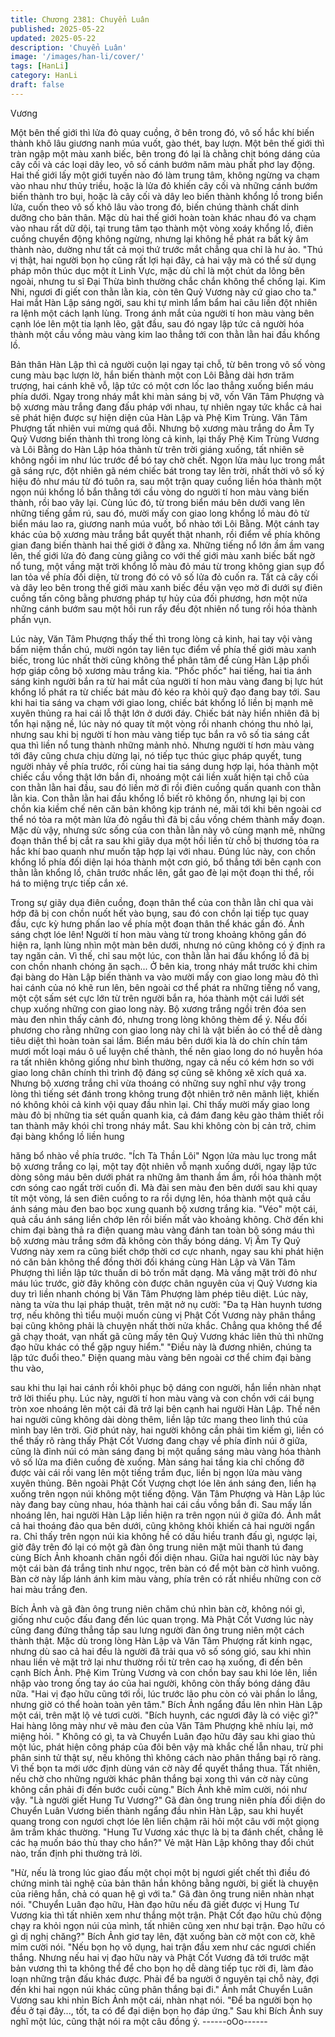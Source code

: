 ```yaml
---
title: Chương 2381: Chuyển Luân
published: 2025-05-22
updated: 2025-05-22
description: 'Chuyển Luân'
image: '/images/han-li/cover/'
tags: [HanLi]
category: HanLi
draft: false
---
```


Vương

Một bên thế giới thì lửa đỏ quay cuồng, ở bên trong đó, vô số hắc
khí biến thành khô lâu giương nanh múa vuốt, gào thét, bay lượn.
Một bên thế giới thì tràn ngập một màu xanh biếc, bên trong đó lại
là chằng chịt bóng dáng của cây cối và các loại dây leo, vô số
cánh bướm năm màu phất phơ lay động.
Hai thế giới lấy một giới tuyến nào đó làm trung tâm, không
ngừng va chạm vào nhau như thủy triều, hoặc là lửa đỏ khiến cây
cối và những cánh bướm biến thành tro bụi, hoặc là cây cối và
dây leo biến thành khổng lồ trong biển lửa, cuốn theo vô số khô
lâu vào trong đó, biến chúng thành chất dinh dưỡng cho bản thân.
Mặc dù hai thế giới hoàn toàn khác nhau đó va chạm vào nhau
rất dữ dội, tại trung tâm tạo thành một vòng xoáy khổng lồ, điên
cuồng chuyển động không ngừng, nhưng lại không hề phát ra bất
kỳ âm thành nào, dường như tất cả mọi thứ trước mắt chẳng qua
chỉ là hư ảo.
"Thú vị thật, hai người bọn họ cũng rất lợi hại đây, cả hai vậy mà
có thể sử dụng pháp môn thúc dục một ít Linh Vực, mặc dù chỉ là
một chút da lông bên ngoài, nhưng tu sĩ Đại Thừa bình thường
chắc chắn không thể chống lại. Kim Nhi, ngươi đi giết con thằn
lằn kia, còn tên Quỷ Vương này cứ giao cho ta." Hai mắt Hàn Lập
sáng ngời, sau khi tự mình lẩm bẩm hai câu liền đột nhiên ra lệnh
một cách lạnh lùng.
Trong ánh mắt của người tí hon màu vàng bên cạnh lóe lên một
tia lạnh lẽo, gật đầu, sau đó ngay lập tức cả người hóa thành một
cầu vồng màu vàng kim lao thẳng tới con thằn lằn hai đầu khổng
lồ.

Bản thân Hàn Lập thì cả người cuộn lại ngay tại chỗ, từ bên trong
vô số vòng cung màu bạc lượn lờ, hắn biến thành một con Lôi
Bằng dài hơn trăm trượng, hai cánh khẽ vỗ, lập tức có một cơn
lốc lao thẳng xuống biển máu phía dưới.
Ngay trong nháy mắt khi màn sáng bị vỡ, vốn Văn Tâm Phượng
và bộ xương màu trắng đang đấu pháp với nhau, tự nhiên ngay
tức khắc cả hai sẽ phát hiện được sự hiện diện của Hàn Lập và
Phệ Kim Trùng.
Văn Tâm Phượng tất nhiên vui mừng quá đỗi.
Nhưng bộ xương màu trắng do Âm Ty Quỷ Vương biến thành thì
trong lòng cả kinh, lại thấy Phệ Kim Trùng Vương và Lôi Bằng do
Hàn Lập hóa thành từ trên trời giáng xuống, tất nhiên sẽ không
ngồi im như lúc trước để bó tay chờ chết.
Ngọn lửa màu lục trong mắt gã sáng rực, đột nhiên gã ném chiếc
bát trong tay lên trời, nhất thời vô số ký hiệu đỏ như máu từ đó
tuôn ra, sau một trận quay cuồng liền hóa thành một ngọn núi
khổng lồ bắn thẳng tới cầu vòng do người tí hon màu vàng biến
thành, rồi bao vây lại. Cùng lúc đó, từ trong biển máu bên dưới
vang lên những tiếng gầm rú, sau đó, mười mấy con giao long
khổng lồ màu đỏ từ biển máu lao ra, giương nanh múa vuốt, bổ
nhào tới Lôi Bằng.
Một cánh tay khác của bộ xương màu trắng bắt quyết thật nhanh,
rồi điểm về phía không gian đang biến thành hai thế giới ở đằng
xa.
Những tiếng nổ lớn ầm ầm vang lên, thế giới lửa đỏ đang cùng
giằng co với thế giới màu xanh biếc bất ngờ nổ tung, một vầng
mặt trời khổng lồ màu đỏ máu từ trong không gian sụp đổ lan tỏa
về phía đối diện, từ trong đó có vô số lửa đỏ cuốn ra.
Tất cả cây cối và dây leo bên trong thế giới màu xanh biếc đều
vặn vẹo mờ đi dưới sự điên cuồng tấn công bằng phương pháp
tự hủy của đối phương, hơn một nửa những cánh bướm sau một
hồi run rẩy đều đột nhiên nổ tung rồi hóa thành phấn vụn.

Lúc này, Văn Tâm Phượng thấy thế thì trong lòng cả kinh, hai tay
vội vàng bấm niệm thần chú, mười ngón tay liên tục điểm về phía
thế giới màu xanh biếc, trong lúc nhất thời cũng không thể phân
tâm để cùng Hàn Lập phối hợp giáp công bộ xương màu trắng
kia.
"Phốc phốc" hai tiếng, hai tia ánh sáng kinh người bắn ra từ hai
mắt của người tí hon màu vàng đang bị lực hút khổng lồ phát ra
từ chiếc bát màu đỏ kéo ra khỏi quỹ đạo đang bay tới.
Sau khi hai tia sáng va chạm với giao long, chiếc bát khổng lồ liền
bị mạnh mẽ xuyên thủng ra hai cái lỗ thật lớn ở dưới đáy.
Chiếc bát này hiển nhiên đã bị tổn hại nặng nề, lúc này nó quay tít
một vòng rồi nhanh chóng thu nhỏ lại, nhưng sau khi bị người tí
hon màu vàng tiếp tục bắn ra vô số tia sáng cắt qua thì liền nổ
tung thành những mảnh nhỏ.
Nhưng người tí hơn màu vàng tới đây cũng chưa chịu dừng lại,
nó tiếp tục thúc giục pháp quyết, tung người nhảy về phía trước,
rồi cùng hai tia sáng dung hợp lại, hóa thành một chiếc cầu vồng
thật lớn bắn đi, nhoáng một cái liền xuất hiện tại chỗ của con thằn
lằn hai đầu, sau đó liền mờ đi rồi điên cuồng quấn quanh con thằn
lằn kia.
Con thằn lằn hai đầu khổng lồ biết rõ không ổn, nhưng lại bị con
chồn kia kiềm chế nên căn bản không kịp tránh né, mãi tới khi
bên ngoài cơ thể nó tỏa ra một màn lửa đỏ ngầu thì đã bị cầu
vồng chém thành mấy đoạn.
Mặc dù vậy, nhưng sức sống của con thằn lằn này vô cùng mạnh
mẽ, những đoạn thân thể bị cắt ra sau khi giãy dụa một hồi liền từ
chỗ bị thương tỏa ra hắc khí bao quanh như muốn tập hợp lại với
nhau.
Đúng lúc này, con chồn khổng lồ phía đối diện lại hóa thành một
cơn gió, bổ thẳng tới bên cạnh con thằn lằn khổng lồ, chân trước
nhấc lên, gắt gao đè lại một đoạn thi thể, rồi há to miệng trực tiếp
cắn xé.

Trong sự giãy dụa điên cuồng, đoạn thân thể của con thằn lằn chỉ
qua vài hớp đã bị con chồn nuốt hết vào bụng, sau đó con chồn
lại tiếp tục quay đầu, cực kỳ hưng phấn lao về phía một đoạn thân
thể khác gần đó.
Ánh sáng chợt lóe lên!
Người tí hon màu vàng từ trong khoảng không gần đó hiện ra,
lạnh lùng nhìn một màn bên dưới, nhưng nó cũng không có ý định
ra tay ngăn cản.
Vì thế, chỉ sau một lúc, con thằn lằn hai đầu khổng lồ đã bị con
chồn nhanh chóng ăn sạch...
Ở bên kia, trong nháy mắt trước khi chim đại bàng do Hàn Lập
biến thành va vào mười mấy con giao long màu đỏ thì hai cánh
của nó khẽ run lên, bên ngoài cơ thể phát ra những tiếng nổ
vang, một cột sấm sét cực lớn từ trên người bắn ra, hóa thành
một cái lưới sét chụp xuống những con giao long này.
Bộ xương trắng ngồi trên đóa sen màu đen nhìn thấy cảnh đó,
nhưng trong lòng không thèm để ý.
Nếu đối phương cho rằng những con giao long này chỉ là vật biến
ảo có thể dễ dàng tiêu diệt thì hoàn toàn sai lầm.
Biển máu bên dưới kia là do chín chín tám mươi mốt loại máu ô
uế luyện chế thành, thế nên giao long do nó huyễn hóa ra tất
nhiên không giống như bình thường, ngay cả nếu có kém hơn so
với giao long chân chính thì trình độ đáng sợ cũng sẽ không xê
xích quá xa.
Nhưng bộ xương trắng chỉ vừa thoáng có những suy nghĩ như
vậy trong lòng thì tiếng sét đánh trong không trung đột nhiên trở
nên mãnh liệt, khiến nó không khỏi cả kinh vội quay đầu nhìn lại.
Chỉ thấy mười mấy giao long màu đỏ bị những tia sét quấn quanh
kia, cả đám đang kêu gào thảm thiết rồi tan thành mây khói chỉ
trong nháy mắt.
Sau khi không còn bị cản trở, chim đại bàng khổng lồ liền hung

hăng bổ nhào về phía trước.
"Ích Tà Thần Lôi"
Ngọn lửa màu lục trong mắt bộ xương trắng co lại, một tay đột
nhiên vỗ mạnh xuống dưới, ngay lập tức dòng sông máu bên
dưới phát ra những âm thanh ầm ầm, rồi hóa thành một cơn sóng
cao ngất trời cuốn đi.
Mà đài sen màu đen bên dưới sau khi quay tít một vòng, lá sen
điên cuồng to ra rồi dựng lên, hóa thành một quả cầu ánh sáng
màu đen bao bọc xung quanh bộ xương trắng kia.
"Véo" một cái, quả cầu ánh sáng liền chớp lên rồi biến mất vào
khoảng không.
Chờ đến khi chim đại bàng thả ra điện quang màu vàng đánh tan
toàn bộ sóng máu thì bộ xương màu trắng sớm đã không còn
thấy bóng dáng.
Vị Âm Ty Quỷ Vương này xem ra cũng biết chớp thời cơ cực
nhanh, ngay sau khi phát hiện nó căn bản không thể đồng thời đối
kháng cùng Hàn Lập và Văn Tâm Phượng thì liền lập tức thuấn di
bỏ trốn mất dạng.
Mà vầng mặt trời đỏ như máu lúc trước, giờ đây không còn được
chân nguyên của vị Quỷ Vương kia duy trì liền nhanh chóng bị
Văn Tâm Phượng làm phép tiêu diệt.
Lúc này, nàng ta vừa thu lại pháp thuật, trên mặt nở nụ cười:
"Đa tạ Hàn huynh tương trợ, nếu không thì tiểu muội muốn cùng
vị Phật Cốt Vương này phân thắng bại cũng không phải là chuyện
nhất thời nửa khắc. Chẳng qua không thể để gã chạy thoát, vạn
nhất gã cũng mấy tên Quỷ Vương khác liên thủ thì những đạo
hữu khác có thể gặp nguy hiểm."
"Điều này là đương nhiên, chúng ta lập tức đuổi theo."
Điện quang màu vàng bên ngoài cơ thể chim đại bàng thu vào,

sau khi thu lại hai cánh rồi khôi phục bộ dáng con người, hắn liền
nhàn nhạt trở lời thiếu phụ.
Lúc này, người tí hon màu vàng và con chồn với cái bụng tròn xoe
nhoáng lên một cái đã trở lại bên cạnh hai người Hàn Lập.
Thế nên hai người cũng không dài dòng thêm, liền lập tức mang
theo linh thú của mình bay lên trời.
Giờ phút này, hai người không cần phải tìm kiếm gì, liền có thể
thấy rõ ràng thấy Phật Cốt Vương đang chạy về phía đỉnh núi ở
giữa, cũng là đỉnh núi có màn sáng đang bị một quầng sáng màu
vàng hóa thành vô số lửa ma điên cuồng đè xuống.
Màn sáng hai tầng kia chỉ chống đỡ được vài cái rồi vang lên một
tiếng trầm đục, liền bị ngọn lửa màu vàng xuyên thủng.
Bên ngoài Phật Cốt Vượng chợt lóe lên ánh sáng đen, liền hạ
xuống trên ngọn núi không một tiếng động.
Văn Tâm Phượng và Hàn Lập lúc này đang bay cùng nhau, hóa
thành hai cái cầu vồng bắn đi.
Sau mấy lần nhoáng lên, hai người Hàn Lập liền hiện ra trên ngọn
núi ở giữa đó.
Ánh mắt cả hai thoáng đảo qua bên dưới, cũng không khỏi khiến
cả hai người ngẩn ra.
Chỉ thấy trên ngọn núi kia không hề có dấu hiều tranh đấu gì,
ngược lại, giờ đây trên đó lại có một gã đàn ông trung niên mặt
mũi thanh tú đang cùng Bích Ảnh khoanh chân ngồi đối diện
nhau.
Giữa hai người lúc này bày một cái bàn đá trắng tinh như ngọc,
trên bàn có để một bàn cờ hình vuông.
Bàn cờ này lấp lánh ánh kim màu vàng, phía trên có rất nhiều
những con cờ hai màu trắng đen.

Bích Ảnh và gã đàn ông trung niên chăm chú nhìn bàn cờ, không
nói gì, giống như cuộc đấu đang đến lúc quan trọng.
Mà Phật Cốt Vương lúc này cũng đang đứng thẳng tắp sau lưng
người đàn ông trung niên một cách thành thật.
Mặc dù trong lòng Hàn Lập và Văn Tâm Phượng rất kinh ngạc,
nhưng dù sao cả hai đều là người đã trải qua vô số sóng gió, sau
khi nhìn nhau liền vẻ mặt trở lại như thường rồi từ trên cao hạ
xuống, đi đến bên cạnh Bích Ảnh.
Phệ Kim Trùng Vương và con chồn bay sau khi lóe lên, liền nhập
vào trong ống tay áo của hai người, không còn thấy bóng dáng
đâu nữa.
"Hai vị đạo hữu cũng tới rồi, lúc trước lão phu còn có vài phần lo
lắng, nhưng giờ có thể hoàn toàn yên tâm." Bích Ảnh ngẩng đầu
lên nhìn Hàn Lập một cái, trên mặt lộ vẻ tươi cười.
"Bích huynh, các ngươi đây là có việc gì?" Hai hàng lông mày
như vẽ màu đen của Văn Tâm Phượng khẽ nhíu lại, mở miệng
hỏi.
" Không có gì, ta và Chuyển Luân đạo hữu đây sau khi giao thủ
một lúc, phát hiện công pháp của đôi bên vậy mà khắc chế lẫn
nhau, trừ phi phân sinh tử thật sự, nếu không thì không cách nào
phân thắng bại rõ ràng. Vì thế bọn ta mới ước định dùng ván cờ
này để quyết thắng thua. Tất nhiên, nếu chờ cho những người
khác phân thắng bại xong thì ván cờ này cũng không cần phải đi
đến bước cuối cùng." Bích Ảnh khẽ mỉm cười, nói như vậy.
"Là người giết Hung Tư Vương?" Gã đàn ông trung niên phía đối
diện do Chuyển Luân Vương biến thành ngẩng đầu nhìn Hàn
Lập, sau khi huyết quang trong con ngươi chợt lóe lên liền chậm
rãi hỏi một câu với một giọng âm trầm khác thường.
"Hung Tư Vương xác thực là bị ta đánh chết, chẳng lẽ các hạ
muốn báo thù thay cho hắn?" Vẻ mặt Hàn Lập không thay đổi
chút nào, trấn định phi thường trả lời.

"Hừ, nếu là trong lúc giao đấu một chọi một bị ngươi giết chết thì
điều đó chứng minh tài nghệ của bản thân hắn không bằng
người, bị giết là chuyện của riêng hắn, chả có quan hệ gì với ta."
Gã đàn ông trung niên nhàn nhạt nói.
"Chuyển Luân đạo hữu, Hàn đạo hữu nếu đã giết được vị Hung
Tư Vương kia thì tất nhiên xem như thắng một trận. Phật Cốt đạo
hữu chủ động chạy ra khỏi ngọn núi của mình, tất nhiên cũng xen
như bại trận. Đạo hữu có gì dị nghị chăng?" Bích Ảnh giơ tay lên,
đặt xuống bàn cờ một con cờ, khẽ mỉm cười nói.
"Nếu bọn họ vô dụng, hai trận đầu xem như các ngươi chiến
thắng. Nhưng nếu hai vị đạo hữu này và Phật Cốt Vương đã tới
trước mặt bản vương thì ta không thể để cho bọn họ dễ dàng tiếp
tục rời đi, làm đảo loạn những trận đấu khác được. Phải để ba
người ở nguyên tại chỗ này, đợi đến khi hai ngọn núi khác cũng
phân thắng bại đi." Ánh mắt Chuyển Luân Vương sau khi nhìn
Bích Ảnh một cái, nhàn nhạt nói.
"Để ba người bọn họ đều ở tại đây..., tốt, ta có để đại diện bọn họ
đáp ứng." Sau khi Bích Ánh suy nghĩ một lúc, cũng thật nói ra một
câu đồng ý.
------oOo------
